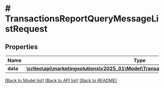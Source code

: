 # # TransactionsReportQueryMessageListRequest

## Properties

Name | Type | Description | Notes
------------ | ------------- | ------------- | -------------
**data** | [**\criteo\api\marketingsolutions\v2025_01\Model\TransactionsReportQueryMessageResource[]**](TransactionsReportQueryMessageResource.md) |  | [optional]

[[Back to Model list]](../../README.md#models) [[Back to API list]](../../README.md#endpoints) [[Back to README]](../../README.md)

